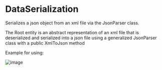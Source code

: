 # DataSerialization
Serializes a json object from an xml file via the JsonParser class.

The Root entity is an abstract representation of an xml file that is deserialized and serialized into a json file using a generalized JsonParser class with a public XmlToJson method

Example for using: 

![image](https://user-images.githubusercontent.com/17438672/125858903-bd530053-010a-443f-8123-71e742611524.png)


